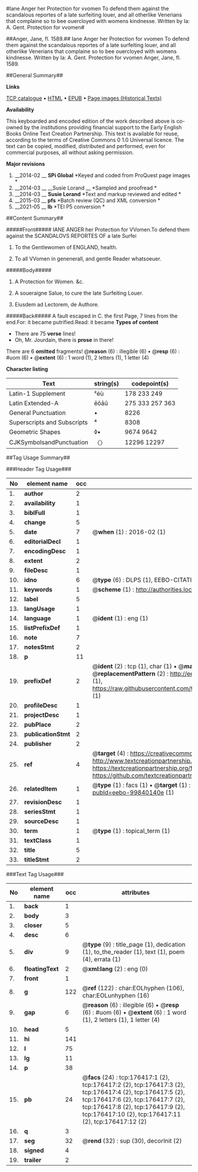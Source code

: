#Iane Anger her Protection for vvomen To defend them against the scandalous reportes of a late surfeiting louer, and all otherlike Venerians that complaine so to bee ouercloyed with womens kindnesse. Written by Ia: A. Gent. Protection for vvomen#

##Anger, Jane, fl. 1589.##
Iane Anger her Protection for vvomen To defend them against the scandalous reportes of a late surfeiting louer, and all otherlike Venerians that complaine so to bee ouercloyed with womens kindnesse. Written by Ia: A. Gent.
Protection for vvomen
Anger, Jane, fl. 1589.

##General Summary##

**Links**

[TCP catalogue](http://www.ota.ox.ac.uk/tcp/)  • 
[HTML](http://tei.it.ox.ac.uk/tcp/Texts-HTML/free/B11/B11194.html)  • 
[EPUB](http://tei.it.ox.ac.uk/tcp/Texts-EPUB/free/B11/B11194.epub) • 
[Page images (Historical Texts)](https://historicaltexts.jisc.ac.uk/eebo-99840140e)

**Availability**

This keyboarded and encoded edition of the work described above is co-owned by the
    institutions providing financial support to the Early English Books Online Text Creation
    Partnership. This text is available for reuse, according to the terms of  Creative Commons 0 1.0 Universal
    licence. The text can be copied, modified, distributed and performed, even for commercial
    purposes, all without asking permission.

**Major revisions**

1. __2014-02 __ __SPi Global__ *Keyed and coded from ProQuest page images *
1. __2014-03 __ __Susie Lorand __ *Sampled and proofread *
1. __2014-03 __ __Susie Lorand__ *Text and markup reviewed and edited *
1. __2015-03 __ __pfs__ *Batch review (QC) and XML conversion *
1. __2021-05 __ __lb__ *TEI P5 conversion *

##Content Summary##

#####Front#####
IANE ANGER her Protection for VVomen.To defend them against the SCANDALOVS REPORTES OF a late Surfei
1. To the Gentlewomen of ENGLAND, health.

1. To all VVomen in genenerall, and gentle Reader whatsoeuer.

#####Body#####

1. A Protection for Women. &c.

1. A soueraigne Salue, to cure the late Surfeiting Louer.

1. Eiusdem ad Lectorem, de Authore.

#####Back#####
A fault escaped in C. the first Page, 7 lines from the end.For: it became putrified.Read: it became 
**Types of content**

  * There are 75 **verse** lines!
  * Oh, Mr. Jourdain, there is **prose** in there!

There are 6 **omitted** fragments! 
 @__reason__ (6) : illegible (6)  •  @__resp__ (6) : #uom (6)  •  @__extent__ (6) : 1 word (1), 2 letters (1), 1 letter (4)

**Character listing**


|Text|string(s)|codepoint(s)|
|---|---|---|
|Latin-1 Supplement|²éù|178 233 249|
|Latin Extended-A|ēōāū|275 333 257 363|
|General Punctuation|•|8226|
|Superscripts             and Subscripts|⁴|8308|
|Geometric Shapes|◊▪|9674 9642|
|CJKSymbolsandPunctuation|〈〉|12296 12297|

##Tag Usage Summary##

###Header Tag Usage###

|No|element name|occ|attributes|
|---|---|---|---|
|1.|__author__|2||
|2.|__availability__|1||
|3.|__biblFull__|1||
|4.|__change__|5||
|5.|__date__|7| @__when__ (1) : 2016-02 (1)|
|6.|__editorialDecl__|1||
|7.|__encodingDesc__|1||
|8.|__extent__|2||
|9.|__fileDesc__|1||
|10.|__idno__|6| @__type__ (6) : DLPS (1), EEBO-CITATION (1), VID (1), EEBO-PROQUEST (1), STC (2)|
|11.|__keywords__|1| @__scheme__ (1) : http://authorities.loc.gov/ (1)|
|12.|__label__|5||
|13.|__langUsage__|1||
|14.|__language__|1| @__ident__ (1) : eng (1)|
|15.|__listPrefixDef__|1||
|16.|__note__|7||
|17.|__notesStmt__|2||
|18.|__p__|11||
|19.|__prefixDef__|2| @__ident__ (2) : tcp (1), char (1)  •  @__matchPattern__ (2) : ([0-9\-]+):([0-9IVX]+) (1), (.+) (1)  •  @__replacementPattern__ (2) : http://eebo.chadwyck.com/downloadtiff?vid=$1&page=$2 (1), https://raw.githubusercontent.com/textcreationpartnership/Texts/master/tcpchars.xml#$1 (1)|
|20.|__profileDesc__|1||
|21.|__projectDesc__|1||
|22.|__pubPlace__|2||
|23.|__publicationStmt__|2||
|24.|__publisher__|2||
|25.|__ref__|4| @__target__ (4) : https://creativecommons.org/publicdomain/zero/1.0/ (1), http://www.textcreationpartnership.org/docs/. (1), https://textcreationpartnership.org/faq/#faq05 (1), https://github.com/textcreationpartnership (1)|
|26.|__relatedItem__|1| @__type__ (1) : facs (1)  •  @__target__ (1) : https://data.historicaltexts.jisc.ac.uk/view?pubId=eebo-99840140e (1)|
|27.|__revisionDesc__|1||
|28.|__seriesStmt__|1||
|29.|__sourceDesc__|1||
|30.|__term__|1| @__type__ (1) : topical_term (1)|
|31.|__textClass__|1||
|32.|__title__|5||
|33.|__titleStmt__|2||


###Text Tag Usage###

|No|element name|occ|attributes|
|---|---|---|---|
|1.|__back__|1||
|2.|__body__|3||
|3.|__closer__|5||
|4.|__desc__|6||
|5.|__div__|9| @__type__ (9) : title_page (1), dedication (1), to_the_reader (1), text (1), poem (4), errata (1)|
|6.|__floatingText__|2| @__xml:lang__ (2) : eng (0)|
|7.|__front__|1||
|8.|__g__|122| @__ref__ (122) : char:EOLhyphen (106), char:EOLunhyphen (16)|
|9.|__gap__|6| @__reason__ (6) : illegible (6)  •  @__resp__ (6) : #uom (6)  •  @__extent__ (6) : 1 word (1), 2 letters (1), 1 letter (4)|
|10.|__head__|5||
|11.|__hi__|141||
|12.|__l__|75||
|13.|__lg__|11||
|14.|__p__|38||
|15.|__pb__|24| @__facs__ (24) : tcp:176417:1 (2), tcp:176417:2 (2), tcp:176417:3 (2), tcp:176417:4 (2), tcp:176417:5 (2), tcp:176417:6 (2), tcp:176417:7 (2), tcp:176417:8 (2), tcp:176417:9 (2), tcp:176417:10 (2), tcp:176417:11 (2), tcp:176417:12 (2)|
|16.|__q__|3||
|17.|__seg__|32| @__rend__ (32) : sup (30), decorInit (2)|
|18.|__signed__|4||
|19.|__trailer__|2||
